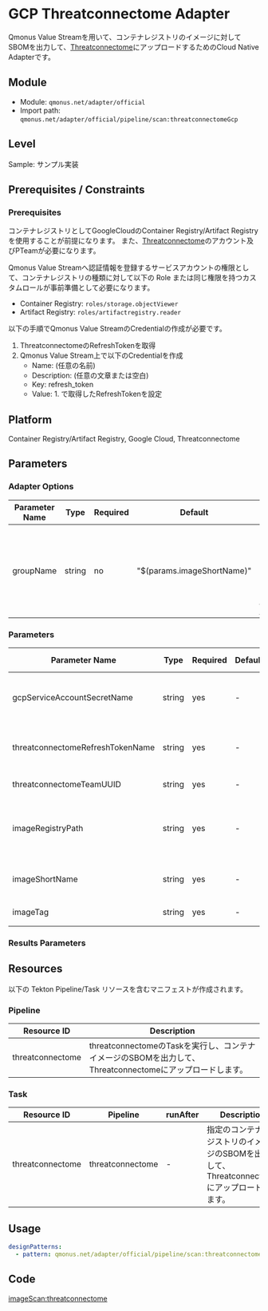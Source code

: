 # GCP Threatconnectome Adapter
Qmonus Value Streamを用いて、コンテナレジストリのイメージに対してSBOMを出力して、[Threatconnectome](https://threatconnectome.metemcyber.ntt.com/)にアップロードするためのCloud Native Adapterです。

## Module
- Module: `qmonus.net/adapter/official`
- Import path: `qmonus.net/adapter/official/pipeline/scan:threatconnectomeGcp`

## Level
Sample: サンプル実装

## Prerequisites / Constraints

### Prerequisites
コンテナレジストリとしてGoogleCloudのContainer Registry/Artifact Registryを使用することが前提になります。
また、[Threatconnectome](https://threatconnectome.metemcyber.ntt.com/)のアカウント及びPTeamが必要になります。

Qmonus Value Streamへ認証情報を登録するサービスアカウントの権限として、コンテナレジストリの種類に対して以下の Role または同じ権限を持つカスタムロールが事前準備として必要になります。
* Container Registry: `roles/storage.objectViewer`
* Artifact Registry: `roles/artifactregistry.reader`

以下の手順でQmonus Value StreamのCredentialの作成が必要です。

1. ThreatconnectomeのRefreshTokenを取得
2. Qmonus Value Stream上で以下のCredentialを作成
    * Name: (任意の名前)
    * Description: (任意の文章または空白)
    * Key: refresh_token
    * Value: 1. で取得したRefreshTokenを設定

## Platform
Container Registry/Artifact Registry, Google Cloud, Threatconnectome
## Parameters

### Adapter Options
| Parameter Name  | Type | Required | Default | Description | Example |
| --- | --- | --- | --- | --- | --- |
| groupName | string | no | "$(params.imageShortName)" | ThreatconnectomeにアップロードしたSBOM情報に紐づける名前(リポジトリ名やプロダクト名)となります。[Threatconnectome API](https://api.threatconnectome.metemcyber.ntt.com/api/docs#/pteams/append_pteam_tags_pteams__pteam_id__append_tags_post) | myProduct |


### Parameters
| Parameter Name | Type | Required | Default | Description | Example | Auto Binding |
| --- | --- | --- | --- | --- | --- | --- |
| gcpServiceAccountSecretName | string | yes | - | GCP サービスアカウントのjsonキーを保管しているk8s Secret名 | | yes |
| threatconnectomeRefreshTokenName | string | yes | - | ThreatconnectomeのRefreshTokenを保管しているk8s Secret名 | | no |
| threatconnectomeTeamUUID | string | yes | - | ThreatconnectomeのPTeamのUUID | | no |
| imageRegistryPath | string | yes | - | ビルドしたイメージをプッシュするコンテナレジストリのイメージ名を含まないパス | asia-northeast1-docker.pkg.dev/<br>${project_id}/sample | no |
| imageShortName | string | yes | - | ビルドするコンテナイメージの省略名 | nginx | no |
| imageTag | string | yes | - | コンテナイメージのタグ名 | v1.0.0 | no |


### Results Parameters

## Resources
以下の Tekton Pipeline/Task リソースを含むマニフェストが作成されます。

### Pipeline
| Resource ID | Description |
| --- | --- |
| threatconnectome | threatconnectomeのTaskを実行し、コンテナイメージのSBOMを出力して、Threatconnectomeにアップロードします。 |

### Task
| Resource ID | Pipeline | runAfter | Description |
| --- | --- | --- | --- |
| threatconnectome | threatconnectome | - | 指定のコンテナレジストリのイメージのSBOMを出力して、Threatconnectomeにアップロードします。 |
## Usage
``` yaml
designPatterns:
  - pattern: qmonus.net/adapter/official/pipeline/scan:threatconnectomeGcp
```

## Code
[imageScan:threatconnectome](../../pipeline/scan/threatconnectomeGcp.cue)
